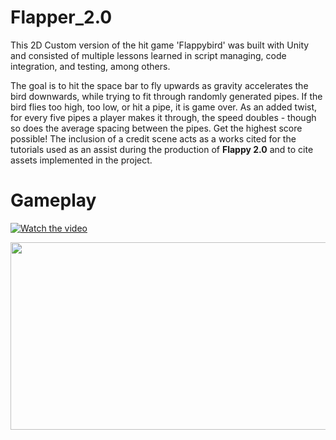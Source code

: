 # Flapper_2.0

This 2D Custom version of the hit game 'Flappybird' was built with Unity and consisted of multiple lessons learned in script managing, code integration, and testing, among others. 

The goal is to hit the space bar to fly upwards as gravity accelerates the bird downwards, while trying to fit through randomly generated pipes. If the bird flies too high, too low, or hit a pipe, it is game over. As an added twist, for every five pipes a player makes it through, the speed doubles - though so does the average spacing between the pipes. Get the highest score possible! The inclusion of a credit scene acts as a works cited for the tutorials used as an assist during the production of **Flappy 2.0** and to cite assets implemented in the project. 

# Gameplay
[![Watch the video](https://img.youtube.com/vi/<S5jGmsfnMK0>/hqdefault.jpg)](https://www.youtube.com/embed/<S5jGmsfnMK0>)

[<img src="https://img.youtube.com/vi/<S5jGmsfnMK0>/hqdefault.jpg" width="600" height="300"
/>](https://www.youtube.com/embed/<S5jGmsfnMK0>)

